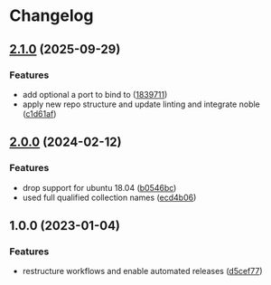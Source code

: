 # Changelog

## [2.1.0](https://github.com/rolehippie/dnsmasq/compare/v2.0.0...v2.1.0) (2025-09-29)


### Features

* add optional a port to bind to ([1839711](https://github.com/rolehippie/dnsmasq/commit/1839711d74f5bad53936ce7b2db9864a848aebb8))
* apply new repo structure and update linting and integrate noble ([c1d61af](https://github.com/rolehippie/dnsmasq/commit/c1d61af546f2ac408877828f1d70fda70d452727))

## [2.0.0](https://github.com/rolehippie/dnsmasq/compare/v1.0.0...v2.0.0) (2024-02-12)


### Features

* drop support for ubuntu 18.04 ([b0546bc](https://github.com/rolehippie/dnsmasq/commit/b0546bcaa482e56806a382314f83ba41cd02d7d3))
* used full qualified collection names ([ecd4b06](https://github.com/rolehippie/dnsmasq/commit/ecd4b06b99cda8311449515e85cad1d198394c3a))

## 1.0.0 (2023-01-04)


### Features

* restructure workflows and enable automated releases ([d5cef77](https://github.com/rolehippie/dnsmasq/commit/d5cef77b02597676df6d5345a7bfeb33efdaafdb))
